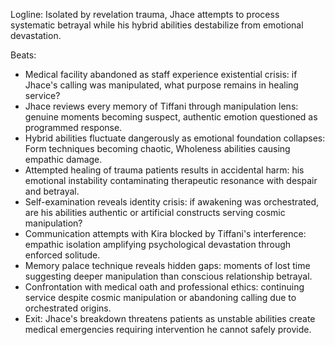 ﻿---
series: 3
novella: 1
file: S3N1_CH05
type: chapter
pov: Jhace
setting: Abandoned medical wing - isolation crisis
word_target_min: 1201
word_target_max: 2299
status: outline
---
Logline: Isolated by revelation trauma, Jhace attempts to process systematic betrayal while his hybrid abilities destabilize from emotional devastation.

Beats:
- Medical facility abandoned as staff experience existential crisis: if Jhace's calling was manipulated, what purpose remains in healing service?
- Jhace reviews every memory of Tiffani through manipulation lens: genuine moments becoming suspect, authentic emotion questioned as programmed response.
- Hybrid abilities fluctuate dangerously as emotional foundation collapses: Form techniques becoming chaotic, Wholeness abilities causing empathic damage.
- Attempted healing of trauma patients results in accidental harm: his emotional instability contaminating therapeutic resonance with despair and betrayal.
- Self-examination reveals identity crisis: if awakening was orchestrated, are his abilities authentic or artificial constructs serving cosmic manipulation?
- Communication attempts with Kira blocked by Tiffani's interference: empathic isolation amplifying psychological devastation through enforced solitude.
- Memory palace technique reveals hidden gaps: moments of lost time suggesting deeper manipulation than conscious relationship betrayal.
- Confrontation with medical oath and professional ethics: continuing service despite cosmic manipulation or abandoning calling due to orchestrated origins.
- Exit: Jhace's breakdown threatens patients as unstable abilities create medical emergencies requiring intervention he cannot safely provide.